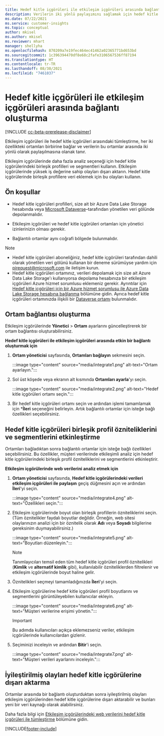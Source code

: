 ```yaml
---
title: Hedef kitle içgörüleri ile etkileşim içgörüleri arasında bağlantı oluşturma
description: Verilerin iki yönlü paylaşımını sağlamak için hedef kitle içgörüleri ile etkileşim içgörüleri arasında etkin bir bağlantı oluşturun.
ms.date: 07/22/2021
ms.service: customer-insights
ms.topic: conceptual
author: mkisel
ms.author: mkisel
ms.reviewer: mhart
manager: shellyha
ms.openlocfilehash: 870209a7e19fec464ec41462a02365771bd653bd
ms.sourcegitcommit: 1c396394470df8e68c2fafe3106567536ff87194
ms.translationtype: HT
ms.contentlocale: tr-TR
ms.lasthandoff: 08/30/2021
ms.locfileid: "7461037"
---
```

# <a name="create-a-link-between-audience-insights-and-engagement-insights"></a>Hedef kitle içgörüleri ile etkileşim içgörüleri arasında bağlantı oluşturma

[!INCLUDE [cc-beta-prerelease-disclaimer](includes/cc-beta-prerelease-disclaimer.md)]

Etkileşim içgörüleri ile hedef kitle içgörüleri arasındaki tümleştirme, her iki özellikteki ortamları birbirine bağlar ve verilerin bu ortamlar arasında iki yönlü olarak paylaşılmasına olanak tanır.

Etkileşim içgörülerinde daha fazla analiz seçeneği için hedef kitle içgörülerindeki birleşik profilleri ve segmentleri kullanın. Etkileşim içgörülerinde yüksek iş değerine sahip olayları dışarı aktarın. Hedef kitle içgörülerinde birleşik profillere veri eklemek için bu olayları kullanın.

## <a name="prerequisites"></a>Ön koşullar

- Hedef kitle içgörüleri profilleri, size ait bir Azure Data Lake Storage hesabında veya [Microsoft Dataverse](/powerapps/maker/data-platform/data-platform-intro.md)&ndash;tarafından yönetilen veri gölünde depolanmalıdır. 

- Etkileşim içgörüleri ve hedef kitle içgörüleri ortamları için yönetici izinlerinizin olması gerekir.

- Bağlantılı ortamlar aynı coğrafi bölgede bulunmalıdır.

> [!NOTE]
> - Hedef kitle içgörüleri aboneliğiniz, hedef kitle içgörüleri tarafından dahili olarak yönetilen veri gölünü kullanan bir deneme sürümüyse yardım için [pirequest@microsoft.com](mailto:pirequest@microsoft.com) ile iletişim kurun. 
> - Hedef kitle içgörüleri ortamınız, verileri depolamak için size ait Azure Data Lake Storage'ı kullanıyorsa depolama hesabınıza bir etkileşim içgörüleri Azure hizmet sorumlusu eklemeniz gerekir. Ayrıntılar için [Hedef kitle içgörüleri için bir Azure hizmet sorumlusu ile Azure Data Lake Storage hesabına bağlanma](../audience-insights/connect-service-principal.md) bölümüne gidin. Ayrıca hedef kitle içgörüleri ortamınızda ilişkili bir [Dataverse ortamı](../audience-insights/get-started-paid.md) bulunmalıdır. 

## <a name="create-an-environment-link"></a>Ortam bağlantısı oluşturma

Etkileşim içgörülerinde **Yönetici** > **Ortam** ayarlarını güncelleştirerek bir ortam bağlantısı oluşturabilirsiniz.

**Hedef kitle içgörüleri ile etkileşim içgörüleri arasında etkin bir bağlantı oluşturmak için**

1. **Ortam yöneticisi** sayfasında, **Ortamları bağlayın** sekmesini seçin.

    :::image type="content" source="media/integrate1.png" alt-text="Ortam ayarlayın.":::

1. Sol üst köşede veya ekranın alt kısmında **Ortamları ayarla**'yı seçin.

     :::image type="content" source="media/integrate2.png" alt-text="Hedef kitle içgörüleri ortamı seçin.":::

1. Bir hedef kitle içgörüleri ortamı seçin ve ardından işlemi tamamlamak için ***İleri** seçeneğini belirleyin. Artık bağlantılı ortamlar için isteğe bağlı özellikleri seçebilirsiniz.
 
## <a name="enable-audience-insights-unified-profiles-attributes-and-segments"></a>Hedef kitle içgörüleri birleşik profil özniteliklerini ve segmentlerini etkinleştirme

Ortamları bağladıktan sonra bağlantılı ortamlar için isteğe bağlı özellikleri seçebilirsiniz. Bu özellikler, müşteri verilerinde etkileşimli analiz için hedef kitle içgörülerindeki birleşik profil özniteliklerini ve segmentlerini etkinleştirir.

**Etkileşim içgörülerinde web verilerini analiz etmek için**

1. **Ortam yöneticisi** sayfasında, **Hedef kitle içgörülerindeki verileri etkileşim içgörüleri ile paylaşın** geçiş düğmesini açın ve ardından **İleri**'yi seçin.

    :::image type="content" source="media/integrate4.png" alt-text="Özellikleri seçin.":::

1. Etkileşim içgörülerinde boyut olan birleşik profillerin özniteliklerini seçin. (Tüm öznitelikler faydalı boyutlar değildir. Örneğin, web sitesi olaylarınızın analizi için bir öznitelik olarak **Adı** veya **Soyadı** bilgilerine gereksinim duymayabilirsiniz.)

    :::image type="content" source="media/integrate5.png" alt-text="Boyutları düzenleyin.":::

   >[!NOTE]
   > Tanımlayıcıları temsil eden tüm hedef kitle içgörüleri profil öznitelikleri (**Kimlik** ve **alternatif kimlik** gibi), kullanılabilir özniteliklerden filtrelenir ve etkileşim içgörülerinde boyut haline gelir.

1. Öznitelikleri seçmeyi tamamladığınızda **İleri**'yi seçin.
1. Etkileşim içgörülerine hedef kitle içgörüleri profil boyutlarını ve segmentlerini görüntüleyebilen kullanıcılar ekleyin.

    :::image type="content" source="media/integrate6.png" alt-text="Müşteri verilerine erişimi yönetin.":::

   > [!IMPORTANT]
   > Bu adımda kullanıcıları açıkça eklemezseniz veriler, etkileşim içgörülerinde kullanıcılardan gizlenir.

1. Seçiminizi inceleyin ve ardından **Bitir**'i seçin.

    :::image type="content" source="media/integrate7.png" alt-text="Müşteri verileri ayarlarını inceleyin.":::

## <a name="export-refined-events-to-audience-insights"></a>İyileştirilmiş olayları hedef kitle içgörülerine dışarı aktarma

Ortamlar arasında bir bağlantı oluşturduktan sonra iyileştirilmiş olayları etkileşim içgörülerinden hedef kitle içgörülerine dışarı aktarabilir ve bunları yeni bir veri kaynağı olarak alabilirsiniz. 

Daha fazla bilgi için [Etkileşim içgörülerindeki web verilerini hedef kitle içgörüleri ile tümleştirme](../audience-insights/integrate-engagement-insights.md) bölümüne gidin.

<!--
## Share engagement insights refined events with audience insights

After you create a link between environments, a new option becomes available for you to share [refined events](refined-events.md) with audience insights.

Consider the following when creating refined events for audience insights: 

- Provide a meaningful name for the refined event. It will be used as an activity name in audience insights.
- Select at least the following properties to create an activity in audience insights: 
    - Signal.Action.Name indicates the activity details.
    - Signal.User.Id maps with the customer ID.
    - Signal.View.Uri is a web address as a basis for segments or measures.
    - Signal.Export.Id is a primary key for events.
    - Signal.Timestamp determines the date and time for the activity.

To share refined events:

1. From the engagement insights menu, select **Data** and then select the **Events** tab.
2. On the **Action** menu, select **Share as activity**.

    :::image type="content" source="media/integrate8.png" alt-text="Data shared events settings.":::

3. You can view and stop actively shared events on the **Export and Sharing** tab.
4. -- per Michael K, we need a mock here (Mukesh needs to update to reflect what happens in AUI once a user shares a refined event (i.e. no longer AUI, data wrangler needs to go discover data in the storage, the shared event is available as a DS and entity, correct?)

### Attach refined events shared as activities to unified profiles in audience insights

You can bring customer web activity data from engagement insights into audience insights. In addition to transactional, demographic, or behavioral data, you can view activities on the web in unified customer profiles. You can then use these profiles to get insights such as segments, measures, and predictions for audience activation.

Follow the steps in [data unification](../audience-insights/data-unification.md) to map, match, and merge website authentication information to unified profiles in audience insights.

You can also share refined events that are now available in audience insights, identified as data sources and entities. 

Next, you can relate event data from engagement insights as unified activities in customer profiles.

### Relate refined event data as an activity of a customer profile

After unifying the data, you can configure the activity for the customer profile. For more information, go to [Customer activities](../audience-insights/activities.md).

:::image type="content" source="media/web-event-activity.png" alt-text="Activities page with expanded Edit activity pane.":::

Next, configure the new activity by using mapping elements: 

- **Primary Key**: Signal.Export.Id, a unique ID that is available for every event record in engagement insights. This property is automatically generated.

- **Timestamp**: Signal.Timestamp in the event property.

- **Event**: Signal.Name, the event name that you want to track.

- **Web address**: Signal.View.Uri that refers to the URI of the page that created the event.

- **Details**: Signal.Action.Name to represent the information to associate with the event. The selected property in this case indicates that the event is for email promotion.

- **Activity type**: In this example, we choose the existing activity type WebLog. This selection is a useful filter option to run prediction models or create segments based on this activity type.

- **Set up relationship**: This important setting ties the activity to existing customer profiles. **Signal.User.Id** is the identifier configured in the SDK to be collected. It relates to the user ID in other data sources that are configured in audience insights. 

This example configures the relationship between Signal.User.Id and RetailCustomers:CustomerRetailId, which is the primary key that was identified in the map step of the data unification process.

After processing the activities, you can review customer records and open a customer card to see activities from engagement insights in the timeline. 

> [!TIP]
> To find a customer ID that has an engagement insights activity, go to **Entities** and preview the data for the UnifiedActivity entity. **ActivityTypeDisplay = WebLog** contains the engagement insights activity configured in the preceding example. Copy the customer ID for one of those records and search<!--note from editor: Edit okay? I couldn't quite follow this.-- > for that ID on the **Customers** page.

--> 

[!INCLUDE[footer-include](../includes/footer-banner.md)]
